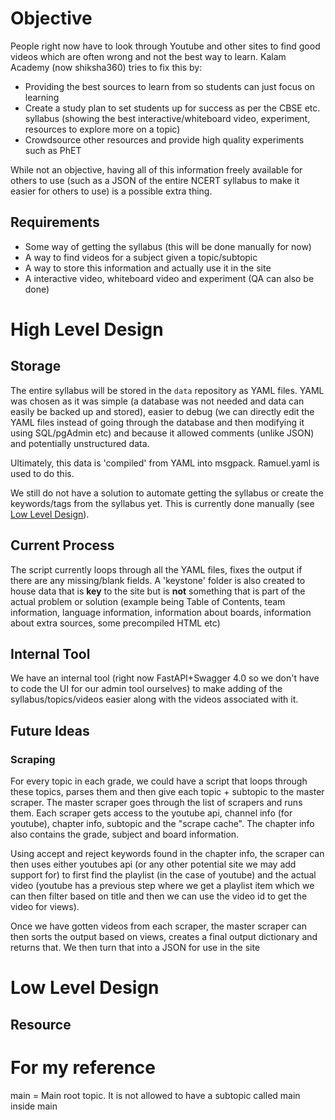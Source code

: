 # Objective

People right now have to look through Youtube and other sites to find good videos which are often wrong and not the best way to learn. Kalam Academy (now shiksha360) tries to fix this by:

- Providing the best sources to learn from so students can just focus on learning
- Create a study plan to set students up for success as per the CBSE etc. syllabus (showing the best interactive/whiteboard video, experiment, resources to explore more on a topic)
- Crowdsource other resources and provide high quality experiments such as PhET

While not an objective, having all of this information freely available for others to use (such as a JSON of the entire NCERT syllabus to make it easier for others to use) is a possible extra thing.

## Requirements

- Some way of getting the syllabus (this will be done manually for now)
- A way to find videos for a subject given a topic/subtopic
- A way to store this information and actually use it in the site
- A interactive video, whiteboard video and experiment (QA can also be done)

# High Level Design

## Storage

The entire syllabus will be stored in the ``data`` repository as YAML files. YAML was chosen as it was simple (a database was not needed and data can easily be backed up and stored), easier to debug (we can directly edit the YAML files instead of going through the database and then modifying it using SQL/pgAdmin etc) and because it allowed comments (unlike JSON) and potentially unstructured data.

Ultimately, this data is 'compiled' from YAML into msgpack. Ramuel.yaml is used to do this.

We still do not have a solution to automate getting the syllabus or create the keywords/tags from the syllabus yet. This is currently done manually (see [Low Level Design](#low-level-design)).

## Current Process
The script currently loops through all the YAML files, fixes the output if there are any missing/blank fields. A 'keystone' folder is also created to house data that is **key** to the site but is **not** something that is part of the actual problem or solution (example being Table of Contents, team information, language information, information about boards, information about extra sources, some precompiled HTML etc)

## Internal Tool
We have an internal tool (right now FastAPI+Swagger 4.0 so we don't have to code the UI for our admin tool ourselves) to make adding of the syllabus/topics/videos easier along with the videos associated with it.

## Future Ideas

### Scraping 
For every topic in each grade, we could have a script that loops through these topics, parses them and then give each topic + subtopic to the master scraper. The master scraper goes through the list of scrapers and runs them. Each scraper gets access to the youtube api, channel info (for youtube), chapter info, subtopic and the "scrape cache". The chapter info also contains the grade, subject and board information. 

Using accept and reject keywords found in the chapter info, the scraper can then uses either youtubes api (or any other potential site we may add support for) to first find the playlist (in the case of youtube) and the actual video (youtube has a previous step where we get a playlist item which we can then filter based on title and then we can use the video id to get the video for views).

Once we have gotten videos from each scraper, the master scraper can then sorts the output based on views, creates a final output dictionary and returns that. We then turn that into a JSON for use in the site


# Low Level Design

## Resource


# For my reference

main = Main root topic. It is not allowed to have a subtopic called main inside main
